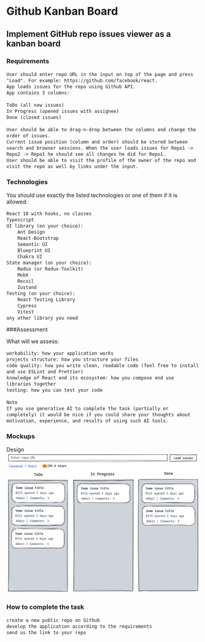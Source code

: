 # Github Kanban Board

## Implement GitHub repo issues viewer as a kanban board

### Requirements

    User should enter repo URL in the input on top of the page and press "Load". For example: https://github.com/facebook/react.
    App loads issues for the repo using Github API.
    App contains 3 columns:

    ToDo (all new issues)
    In Progress (opened issues with assignee)
    Done (closed issues)

    User should be able to drag-n-drop between the columns and change the order of issues.
    Current issue position (column and order) should be stored between search and browser sessions. When the user loads issues for Repo1 -> Repo2 -> Repo1 he should see all changes he did for Repo1.
    User should be able to visit the profile of the owner of the repo and visit the repo as well by links under the input.

### Technologies

You should use exactly the listed technologies or one of them if it is allowed:

    React 18 with hooks, no classes
    Typescript
    UI library (on your choice):
        Ant Design
        React-Bootstrap
        Semantic UI
        Blueprint UI
        Chakra UI
    State manager (on your choice):
        Redux (or Redux-Toolkit)
        MobX
        Recoil
        Zustand
    Testing (on your choice):
        React Testing Library
        Cypress
        Vitest
    any other library you need

###Assessment

What will we assess:

    workability: how your application works
    projects structure: how you structure your files
    code quality: how you write clean, readable code (feel free to install and use ESLint and Prettier)
    knowledge of React and its ecosystem: how you compose and use libraries together
    testing: how you can test your code

    Note
    If you use generative AI to complete the task (partially or completely) it would be nice if you could share your thoughts about motivation, experience, and results of using such AI tools.

### Mockups

Design
![Design](./src//assets/design.png)

### How to complete the task

    create a new public repo on Github
    develop the application according to the requirements
    send us the link to your repo
